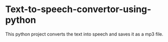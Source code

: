 # Text-to-speech-convertor-using-python
This python project converts the text into speech and saves it as a mp3 file.

